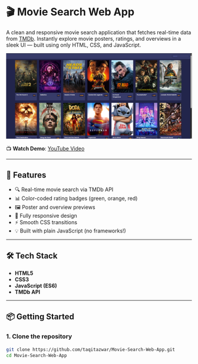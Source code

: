 # 🎬 Movie Search Web App

A clean and responsive movie search application that fetches real-time data from [TMDb](https://www.themoviedb.org/). Instantly explore movie posters, ratings, and overviews in a sleek UI — built using only HTML, CSS, and JavaScript.

![Movie Search Web App Screenshot](./screenshot.png)

📺 **Watch Demo**: [YouTube Video](https://youtu.be/lM0XidkBxyg)

---

## 🚀 Features

- 🔍 Real-time movie search via TMDb API
- 📊 Color-coded rating badges (green, orange, red)
- 🖼️ Poster and overview previews
- 📱 Fully responsive design
- ⚡ Smooth CSS transitions
- 💡 Built with plain JavaScript (no frameworks!)

---

## 🛠️ Tech Stack

- **HTML5**
- **CSS3**
- **JavaScript (ES6)**
- **TMDb API**

---

## 📦 Getting Started

### 1. Clone the repository
```bash
git clone https://github.com/taqitazwar/Movie-Search-Web-App.git
cd Movie-Search-Web-App
